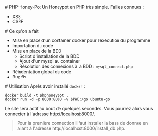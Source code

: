 # PHP-Honey-Pot
Un Honeypot en PHP très simple.
Failles connues :
* XSS
* CSRF

# Ce qu'on a fait
* Mise en place d'un container docker pour l'exécution du programme
* Importation du code
* Mise en place de la BDD
  * Script d'installation de la BDD
  * Ajout d'un mysql au container
  * Résolution des connexions à la BDD : `mysql_connect.php`
* Réindentation global du code
* Bug fix

# Utilisation
Après avoir installé `docker` :
```shell
docker build -t phphoneypot .
docker run -d -p 8000:8000 -v $PWD:/go ubuntu-go
```

Le site sera actif au bout de quelques secondes. Vous pourrez alors vous connecter à l'adresse http://localhost:8000/.
> Pour la première connection il faut installer la base de donnée en allant à l'adresse http://localhost:8000/install_db.php.
